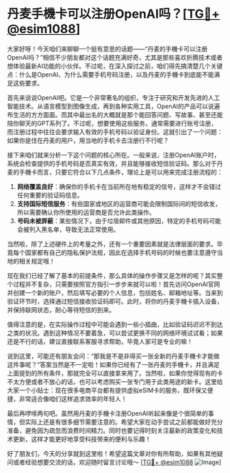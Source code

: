 # 丹麦手機卡可以注册OpenAI吗？[[TG💪+ @esim1088](https://t.me/s/esim1088)]

大家好呀！今天咱们来聊聊一个挺有意思的话题——“丹麦的手機卡可以注册OpenAI吗？”相信不少朋友都对这个话题充满好奇，尤其是那些喜欢折腾技术或者想体验最新AI功能的小伙伴。不过呢，在深入探讨之前，咱们得先搞清楚几个关键点：什么是OpenAI、为什么需要手机号码注册，以及丹麦的手機卡到底能不能满足这些要求。

首先来说说OpenAI吧。它是一个非常著名的组织，专注于研究和开发先进的人工智能技术。从语言模型到图像生成，再到各种实用工具，OpenAI的产品可以说遍布生活的方方面面。而其中最出名的大概就是那个能回答问题、写故事、甚至还能陪你聊天的GPT系列了。不过呢，想要使用这些服务，通常需要进行账号注册，而注册过程中往往会要求输入有效的手机号码以验证身份。这就引出了一个问题：如果你是住在丹麦的用户，用当地的手机卡去注册行不行呢？

接下来咱们就来分析一下这个问题的核心所在。一般来说，注册OpenAI账户时，系统会检查提供的手机号码是否真实有效，并且能够接收短信验证码。那么对于丹麦的手機卡而言，只要它符合以下几点条件，理论上是可以用来完成注册流程的：

1. **网络覆盖良好**：确保你的手机卡在当前所在地有稳定的信号，这样才不会错过任何重要的验证码信息。
2. **支持国际短信服务**：有些国家或地区的运营商可能会限制国际间的短信收发，所以需要确认你所使用的运营商是否允许此类操作。
3. **号码未被屏蔽**：某些情况下，由于垃圾邮件或其他原因，特定的手机号码可能会被列入黑名单，导致无法正常使用。

当然啦，除了上述硬件上的考量之外，还有一个重要因素就是法律层面的要求。毕竟每个国家都有自己的隐私保护法规，因此在选择手机号码的时候也要注意遵守当地的相关规定哦！

现在我们已经了解了基本的前提条件，那么具体的操作步骤又是怎样的呢？其实整个过程并不复杂，只需要按照官方指引一步步来就可以啦！首先访问OpenAI官网并创建一个新的账户，然后填写必要的个人信息，包括姓名、邮箱地址等。当来到验证环节时，选择通过短信接收验证码即可。此时，将你的丹麦手機卡插入设备，并保持联网状态，耐心等待短信的到来。

值得注意的是，在实际操作过程中可能会遇到一些小插曲，比如验证码迟迟不到达之类的状况。遇到这种情况不要着急，可以尝试更换不同的网络环境试试看；如果还是不行的话，建议直接联系客服寻求帮助，毕竟人家可是专业的嘛！

说到这里，可能还有朋友会问：“那我是不是非得买一张全新的丹麦手機卡才能做这件事呢？”答案当然是不一定啦！如果你已经有了一张丹麦的手機卡，并且满足上面提到的所有条件，那就完全可以直接拿来用了。当然啦，如果你觉得现有的卡不太方便或者不放心的话，也可以考虑购买一张专门用于此类用途的新卡。这里给大家一个小贴士：现在很多电商平台都有提供虚拟eSIM卡的服务，既环保又便捷，非常适合像咱们这样追求效率的年轻人！

最后再啰嗦两句吧。虽然用丹麦的手機卡注册OpenAI听起来像是个很简单的事情，但实际上还是有很多细节需要注意的。希望大家在动手尝试之前都能做好充分准备，避免因为疏忽而浪费时间精力。同时也要记得时刻关注最新的政策变化和技术更新，这样才能更好地享受科技带来的便利与乐趣！

好了朋友们，今天的分享就到这里啦！希望这篇文章对你有所帮助，如果有其他疑问或者经验想要交流的话，欢迎随时留言讨论哦～ [[TG💪+ @esim1088](https://t.me/s/esim1088) ![Image](https://i.postimg.cc/4NQfJmqS/Snipaste-2025-05-13-00-14-12.png)]